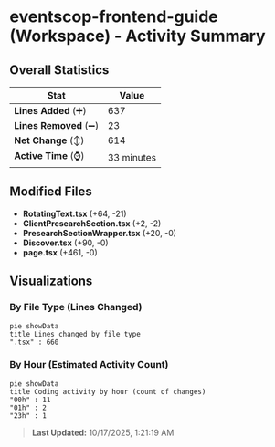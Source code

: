 # eventscop-frontend-guide (Workspace) - Activity Summary 

## Overall Statistics

| Stat                   | Value                                                             |
| ---------------------- | ----------------------------------------------------------------- |
| **Lines Added** (➕)   | 637                                          |
| **Lines Removed** (➖) | 23                                        |
| **Net Change** (↕)    | 614                |
| **Active Time** (⌚)   | 33 minutes |


## Modified Files
- **RotatingText.tsx** (+64, -21)
- **ClientPresearchSection.tsx** (+2, -2)
- **PresearchSectionWrapper.tsx** (+20, -0)
- **Discover.tsx** (+90, -0)
- **page.tsx** (+461, -0)

## Visualizations

### By File Type (Lines Changed)

```mermaid
pie showData
title Lines changed by file type
".tsx" : 660
```

### By Hour (Estimated Activity Count)

```mermaid
pie showData
title Coding activity by hour (count of changes)
"00h" : 11
"01h" : 2
"23h" : 1
```


> **Last Updated:** 10/17/2025, 1:21:19 AM